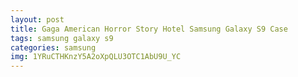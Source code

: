 ```yaml
---
layout: post
title: Gaga American Horror Story Hotel Samsung Galaxy S9 Case
tags: samsung galaxy s9
categories: samsung
img: 1YRuCTHKnzY5A2oXpQLU3OTC1AbU9U_YC
---
```

